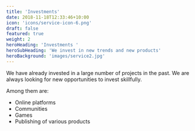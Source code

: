 ```yaml
---
title: 'Investments'
date: 2018-11-18T12:33:46+10:00
icon: 'icons/service-icon-6.png'
draft: false
featured: true
weight: 2
heroHeading: 'Investments '
heroSubHeading: 'We invest in new trends and new products'
heroBackground: 'images/service2.jpg'
---
```


We have already invested in a large number of projects in the past. We are always looking for new opportunities to invest skillfully.

Among them are:
- Online platforms 
- Communities
- Games
- Publishing of various products
